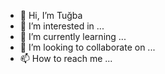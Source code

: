 - 👋 Hi, I’m Tuğba
- 👀 I’m interested in ...
- 🌱 I’m currently learning ...
- 💞️ I’m looking to collaborate on ...
- 📫 How to reach me ...

<!---
Tuhba/Tuhba is a ✨ special ✨ repository because its `README.md` (this file) appears on your GitHub profile.
You can click the Preview link to take a look at your changes.
--->
